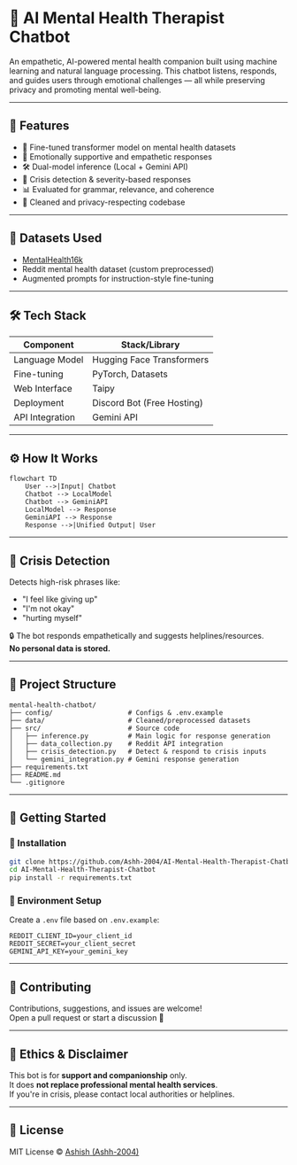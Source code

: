 # 🧠 AI Mental Health Therapist Chatbot

An empathetic, AI-powered mental health companion built using machine learning and natural language processing. This chatbot listens, responds, and guides users through emotional challenges — all while preserving privacy and promoting mental well-being.

---

## 🌟 Features

- 🤖 Fine-tuned transformer model on mental health datasets
- 💬 Emotionally supportive and empathetic responses
- 🛠️ Dual-model inference (Local + Gemini API)
- 🚨 Crisis detection & severity-based responses
- 📊 Evaluated for grammar, relevance, and coherence
- 🧼 Cleaned and privacy-respecting codebase

---

## 🧪 Datasets Used

- [MentalHealth16k]((https://huggingface.co/datasets/ShenLab/MentalChat16K))
- Reddit mental health dataset (custom preprocessed)
- Augmented prompts for instruction-style fine-tuning

---

## 🛠️ Tech Stack

| Component        | Stack/Library                       |
|------------------|-------------------------------------|
| Language Model   | Hugging Face Transformers           |
| Fine-tuning      | PyTorch, Datasets                   |
| Web Interface    | Taipy                               |
| Deployment       | Discord Bot (Free Hosting)          |
| API Integration  | Gemini API                          |

---

## ⚙️ How It Works

```mermaid
flowchart TD
    User -->|Input| Chatbot
    Chatbot --> LocalModel
    Chatbot --> GeminiAPI
    LocalModel --> Response
    GeminiAPI --> Response
    Response -->|Unified Output| User
```

---

## 🚨 Crisis Detection

Detects high-risk phrases like:
- "I feel like giving up"
- "I'm not okay"
- "hurting myself"

🔒 The bot responds empathetically and suggests helplines/resources.  
**No personal data is stored.**

---

## 📁 Project Structure

```
mental-health-chatbot/
├── config/                   # Configs & .env.example
├── data/                     # Cleaned/preprocessed datasets
├── src/                      # Source code
│   ├── inference.py          # Main logic for response generation
│   ├── data_collection.py    # Reddit API integration
│   ├── crisis_detection.py   # Detect & respond to crisis inputs
│   └── gemini_integration.py # Gemini response generation
├── requirements.txt
├── README.md
└── .gitignore
```

---

## 🚀 Getting Started

### 🔧 Installation

```bash
git clone https://github.com/Ashh-2004/AI-Mental-Health-Therapist-Chatbot.git
cd AI-Mental-Health-Therapist-Chatbot
pip install -r requirements.txt
```

### 🧪 Environment Setup

Create a `.env` file based on `.env.example`:

```env
REDDIT_CLIENT_ID=your_client_id
REDDIT_SECRET=your_client_secret
GEMINI_API_KEY=your_gemini_key
```

---

## 🤝 Contributing

Contributions, suggestions, and issues are welcome!  
Open a pull request or start a discussion 💬

---

## 🧘 Ethics & Disclaimer

This bot is for **support and companionship** only.  
It does **not replace professional mental health services**.  
If you're in crisis, please contact local authorities or helplines.

---

## 📜 License

MIT License © [Ashish (Ashh-2004)](https://github.com/Ashh-2004)

